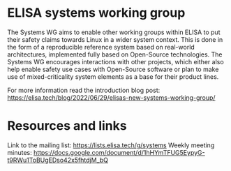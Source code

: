 # ELISA systems working group
The Systems WG aims to enable other working groups within ELISA to put their safety claims towards Linux in a wider system context. This is done in the form of a reproducible reference system based on real-world architectures, implemented fully based on Open-Source technologies. The Systems WG encourages interactions with other projects, which either also help enable safety use cases with Open-Source software or plan to make use of mixed-criticality system elements as a base for their product lines.

For more information read the introduction blog post: https://elisa.tech/blog/2022/06/29/elisas-new-systems-working-group/

# Resources and links
Link to the mailing list: https://lists.elisa.tech/g/systems
Weekly meeting minutes: https://docs.google.com/document/d/1hHYmTFUG5EypyG-t9RWu1ToBUgEDso42x5fhtdjM_bQ
